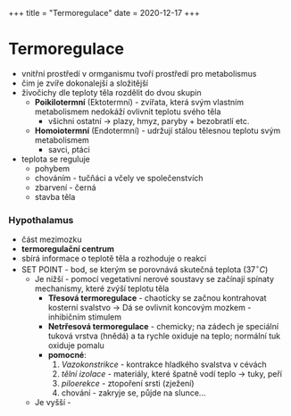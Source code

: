 +++
title = "Termoregulace"
date = 2020-12-17
+++

# Termoregulace

- vnitřní prostředí v ormganismu tvoří prostředí pro metabolismus
- čim je zvíře dokonalejší a složitější
- živočichy dle teploty těla rozdělit do dvou skupin
  - **Poikilotermní** (Ektotermní) - zvířata, která svým vlastním metabolismem nedokáží ovlivnit teplotu svého těla
    - všichni ostatní $\to$ plazy, hmyz, paryby + bezobratlí etc. 
  - **Homoiotermní** (Endotermní) - udržují stálou tělesnou teplotu svým metabolismem
    - savci, ptáci
- teplota se reguluje
  - pohybem
  - chováním - tučňáci a včely ve společenstvích
  - zbarvení - černá
  - stavba těla

### Hypothalamus

- část mezimozku
- **termoregulační centrum**
- sbírá informace o teplotě těla a rozhoduje o reakci
- SET POINT - bod, se kterým se porovnává skutečná teplota ($37^{\circ}C$)
  - Je nižší - pomocí vegetativní nerové soustavy se začínají spínaty mechanismy, které zvýší teplotu těla
    - **Třesová termoregulace** - chaoticky se začnou kontrahovat kosterní svalstvo $\to$ Dá se ovlivnit koncovým mozkem - inhibičním stimulem
    - **Netrřesová termoregulace** - chemicky; na zádech je speciální tuková vrstva (hnědá) a ta rychle oxiduje na teplo; normální tuk oxiduje pomalu
    - **pomocné**:
      1. *Vazokonstrikce* - kontrakce hladkého svalstva v cévách
      2. *tělní izolace* - materiály, které špatně vodí teplo -> tuky, peří
      3. *piloerekce* - ztopoření srsti (zježení)
      4. chování - zakryje se, půjde na slunce...
  - Je vyšší - 

